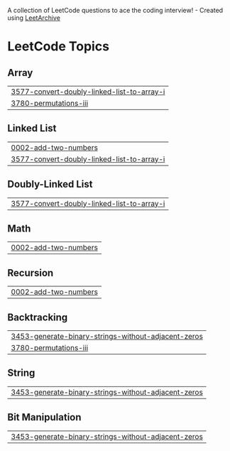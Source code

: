 A collection of LeetCode questions to ace the coding interview! - Created using [LeetArchive](https://github.com/anujlunawat/LeetArchive)


<!---LeetCode Topics Start-->
# LeetCode Topics
## Array
|  |
| ------- |
| [3577-convert-doubly-linked-list-to-array-i](https://github.com/polachandu/LeetCode/tree/main/LeetCode/3577-convert-doubly-linked-list-to-array-i) |
| [3780-permutations-iii](https://github.com/polachandu/LeetCode/tree/main/LeetCode/3780-permutations-iii) |
## Linked List
|  |
| ------- |
| [0002-add-two-numbers](https://github.com/polachandu/LeetCode/tree/main/LeetCode/0002-add-two-numbers) |
| [3577-convert-doubly-linked-list-to-array-i](https://github.com/polachandu/LeetCode/tree/main/LeetCode/3577-convert-doubly-linked-list-to-array-i) |
## Doubly-Linked List
|  |
| ------- |
| [3577-convert-doubly-linked-list-to-array-i](https://github.com/polachandu/LeetCode/tree/main/LeetCode/3577-convert-doubly-linked-list-to-array-i) |
## Math
|  |
| ------- |
| [0002-add-two-numbers](https://github.com/polachandu/LeetCode/tree/main/LeetCode/0002-add-two-numbers) |
## Recursion
|  |
| ------- |
| [0002-add-two-numbers](https://github.com/polachandu/LeetCode/tree/main/LeetCode/0002-add-two-numbers) |
## Backtracking
|  |
| ------- |
| [3453-generate-binary-strings-without-adjacent-zeros](https://github.com/polachandu/LeetCode/tree/main/LeetCode/3453-generate-binary-strings-without-adjacent-zeros) |
| [3780-permutations-iii](https://github.com/polachandu/LeetCode/tree/main/LeetCode/3780-permutations-iii) |
## String
|  |
| ------- |
| [3453-generate-binary-strings-without-adjacent-zeros](https://github.com/polachandu/LeetCode/tree/main/LeetCode/3453-generate-binary-strings-without-adjacent-zeros) |
## Bit Manipulation
|  |
| ------- |
| [3453-generate-binary-strings-without-adjacent-zeros](https://github.com/polachandu/LeetCode/tree/main/LeetCode/3453-generate-binary-strings-without-adjacent-zeros) |
<!---LeetCode Topics End-->